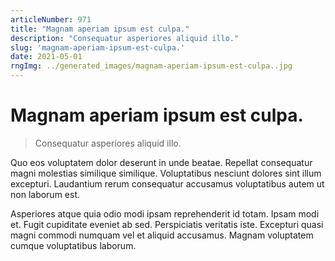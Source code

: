 ```yaml
---
articleNumber: 971
title: "Magnam aperiam ipsum est culpa."
description: "Consequatur asperiores aliquid illo."
slug: 'magnam-aperiam-ipsum-est-culpa.'
date: 2021-05-01
rngImg: ../generated_images/magnam-aperiam-ipsum-est-culpa..jpg
---
```


# Magnam aperiam ipsum est culpa.

> Consequatur asperiores aliquid illo.

Quo eos voluptatem dolor deserunt in unde beatae. Repellat consequatur magni molestias similique similique. Voluptatibus nesciunt dolores sint illum excepturi. Laudantium rerum consequatur accusamus voluptatibus autem ut non laborum est.
 Asperiores atque quia odio modi ipsam reprehenderit id totam. Ipsam modi et. Fugit cupiditate eveniet ab sed. Perspiciatis veritatis iste. Excepturi quasi magni commodi numquam vel et aliquid accusamus. Magnam voluptatem cumque voluptatibus laborum.
